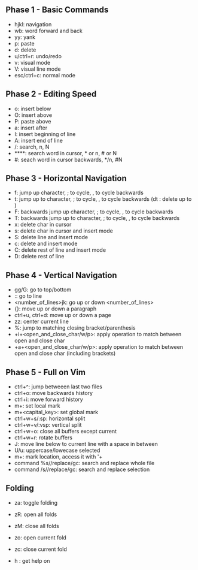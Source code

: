 ## Phase 1 - Basic Commands

- hjkl: navigation
- wb: word forward and back
- yy: yank
- p: paste
- d: delete
- u/ctrl+r: undo/redo
- v: visual mode
- V: visual line mode
- esc/ctrl+c: normal mode

## Phase 2 - Editing Speed

- o: insert below
- O: insert above
- P: paste above
- a: insert after
- I: insert beginning of line
- A: insert end of line
- /: search, n, N
- ****: search word in cursor, * or n, # or N
- #: seach word in cursor backwards, */n, #N

## Phase 3 - Horizontal Navigation

- f: jump up character, ; to cycle, , to cycle backwards
- t: jump up to character, ; to cycle, , to cycle backwards (dt <char>: delete up to <char>)
- F: backwards jump up character, ; to cycle, , to cycle backwards
- T: backwards jump up to character, ; to cycle, , to cycle backwards
- x: delete char in cursor
- s: delete char in cursor and insert mode
- S: delete line and insert mode
- c: delete and insert mode
- C: delete rest of line and insert mode
- D: delete rest of line

## Phase 4 - Vertical Navigation

- gg/G: go to top/bottom
- :<line>: go to line
- <number_of_lines>jk: go up or down <number_of_lines>
- {}: move up or down a paragraph
- ctrl+u, ctrl+d: move up or down a page
- zz: center current line
- %: jump to matching closing bracket/parenthesis
- <command>+i+<open_and_close_char/w/p>: apply operation to match between open and close char
- <command>+a+<open_and_close_char/w/p>: apply operation to match between open and close char (including brackets)

## Phase 5 - Full on Vim

- ctrl+^: jump betweeen last two files
- ctrl+o: move backwards history
- ctrl+i: move forward history
- m+<key>: set local mark
- m+<capital_key>: set global mark
- ctrl+w+s/:sp: horizontal split
- ctrl+w+v/:vsp: vertical split
- ctrl+w+o: close all buffers except current
- ctrl+w+r: rotate buffers
- J: move line below to current line with a space in between
- U/u: uppercase/lowecase selected
- m+<key>: mark location, access it with '+<key>
- command %s/<query>/replace/gc: search and replace whole file
- command /s/<query>/replace/gc: search and replace selection

## Folding
- za: toggle folding
- zR: open all folds
- zM: close all folds
- zo: open current fold
- zc: close current fold

- h <query>: get help on <query>
